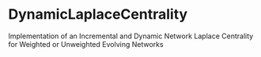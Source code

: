 # DynamicLaplaceCentrality
Implementation of an Incremental and Dynamic Network Laplace Centrality for Weighted or Unweighted Evolving Networks

